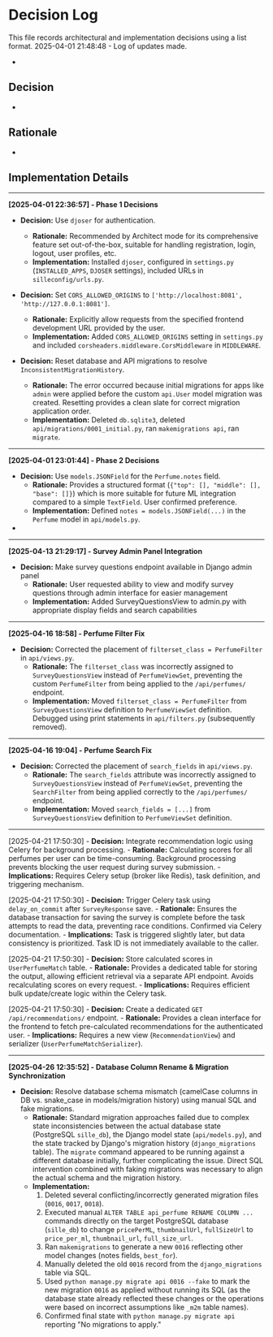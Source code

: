 # Decision Log

This file records architectural and implementation decisions using a list format.
2025-04-01 21:48:48 - Log of updates made.

*

## Decision

*

## Rationale

*

## Implementation Details


---

**[2025-04-01 22:36:57] - Phase 1 Decisions**

*   **Decision:** Use `djoser` for authentication.
    *   **Rationale:** Recommended by Architect mode for its comprehensive feature set out-of-the-box, suitable for handling registration, login, logout, user profiles, etc.
    *   **Implementation:** Installed `djoser`, configured in `settings.py` (`INSTALLED_APPS`, `DJOSER` settings), included URLs in `silleconfig/urls.py`.

*   **Decision:** Set `CORS_ALLOWED_ORIGINS` to `['http://localhost:8081', 'http://127.0.0.1:8081']`.
    *   **Rationale:** Explicitly allow requests from the specified frontend development URL provided by the user.
    *   **Implementation:** Added `CORS_ALLOWED_ORIGINS` setting in `settings.py` and included `corsheaders.middleware.CorsMiddleware` in `MIDDLEWARE`.

*   **Decision:** Reset database and API migrations to resolve `InconsistentMigrationHistory`.
    *   **Rationale:** The error occurred because initial migrations for apps like `admin` were applied before the custom `api.User` model migration was created. Resetting provides a clean slate for correct migration application order.
    *   **Implementation:** Deleted `db.sqlite3`, deleted `api/migrations/0001_initial.py`, ran `makemigrations api`, ran `migrate`.


---

**[2025-04-01 23:01:44] - Phase 2 Decisions**

*   **Decision:** Use `models.JSONField` for the `Perfume.notes` field.
    *   **Rationale:** Provides a structured format (`{"top": [], "middle": [], "base": []}`) which is more suitable for future ML integration compared to a simple `TextField`. User confirmed preference.
    *   **Implementation:** Defined `notes = models.JSONField(...)` in the `Perfume` model in `api/models.py`.
*

---

**[2025-04-13 21:29:17] - Survey Admin Panel Integration**

*   **Decision:** Make survey questions endpoint available in Django admin panel
    *   **Rationale:** User requested ability to view and modify survey questions through admin interface for easier management
    *   **Implementation:** Added SurveyQuestionsView to admin.py with appropriate display fields and search capabilities



---

**[2025-04-16 18:58] - Perfume Filter Fix**

*   **Decision:** Corrected the placement of `filterset_class = PerfumeFilter` in `api/views.py`.
    *   **Rationale:** The `filterset_class` was incorrectly assigned to `SurveyQuestionsView` instead of `PerfumeViewSet`, preventing the custom `PerfumeFilter` from being applied to the `/api/perfumes/` endpoint.
    *   **Implementation:** Moved `filterset_class = PerfumeFilter` from `SurveyQuestionsView` definition to `PerfumeViewSet` definition. Debugged using print statements in `api/filters.py` (subsequently removed).



---

**[2025-04-16 19:04] - Perfume Search Fix**

*   **Decision:** Corrected the placement of `search_fields` in `api/views.py`.
    *   **Rationale:** The `search_fields` attribute was incorrectly assigned to `SurveyQuestionsView` instead of `PerfumeViewSet`, preventing the `SearchFilter` from being applied correctly to the `/api/perfumes/` endpoint.
    *   **Implementation:** Moved `search_fields = [...]` from `SurveyQuestionsView` definition to `PerfumeViewSet` definition.

---
[2025-04-21 17:50:30] - **Decision:** Integrate recommendation logic using Celery for background processing.
    - **Rationale:** Calculating scores for all perfumes per user can be time-consuming. Background processing prevents blocking the user request during survey submission.
    - **Implications:** Requires Celery setup (broker like Redis), task definition, and triggering mechanism.

[2025-04-21 17:50:30] - **Decision:** Trigger Celery task using `delay_on_commit` after `SurveyResponse` save.
    - **Rationale:** Ensures the database transaction for saving the survey is complete before the task attempts to read the data, preventing race conditions. Confirmed via Celery documentation.
    - **Implications:** Task is triggered slightly later, but data consistency is prioritized. Task ID is not immediately available to the caller.

[2025-04-21 17:50:30] - **Decision:** Store calculated scores in `UserPerfumeMatch` table.
    - **Rationale:** Provides a dedicated table for storing the output, allowing efficient retrieval via a separate API endpoint. Avoids recalculating scores on every request.
    - **Implications:** Requires efficient bulk update/create logic within the Celery task.

[2025-04-21 17:50:30] - **Decision:** Create a dedicated `GET /api/recommendations/` endpoint.
    - **Rationale:** Provides a clean interface for the frontend to fetch pre-calculated recommendations for the authenticated user.
    - **Implications:** Requires a new view (`RecommendationView`) and serializer (`UserPerfumeMatchSerializer`).

---

**[2025-04-26 12:35:52] - Database Column Rename & Migration Synchronization**

*   **Decision:** Resolve database schema mismatch (camelCase columns in DB vs. snake_case in models/migration history) using manual SQL and fake migrations.
    *   **Rationale:** Standard migration approaches failed due to complex state inconsistencies between the actual database state (PostgreSQL `sille_db`), the Django model state (`api/models.py`), and the state tracked by Django's migration history (`django_migrations` table). The `migrate` command appeared to be running against a different database initially, further complicating the issue. Direct SQL intervention combined with faking migrations was necessary to align the actual schema and the migration history.
    *   **Implementation:**
        1.  Deleted several conflicting/incorrectly generated migration files (`0016`, `0017`, `0018`).
        2.  Executed manual `ALTER TABLE api_perfume RENAME COLUMN ...` commands directly on the target PostgreSQL database (`sille_db`) to change `pricePerML`, `thumbnailUrl`, `fullSizeUrl` to `price_per_ml`, `thumbnail_url`, `full_size_url`.
        3.  Ran `makemigrations` to generate a new `0016` reflecting other model changes (notes fields, `best_for`).
        4.  Manually deleted the old `0016` record from the `django_migrations` table via SQL.
        5.  Used `python manage.py migrate api 0016 --fake` to mark the new migration `0016` as applied without running its SQL (as the database state already reflected these changes or the operations were based on incorrect assumptions like `_m2m` table names).
        6.  Confirmed final state with `python manage.py migrate api` reporting \"No migrations to apply.\"
